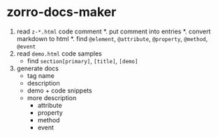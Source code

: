 # zorro-docs-maker

1. read `z-*.html` code comment
    *. put comment into entries
    *. convert markdown to html
    *. find `@element`, `@attribute`, `@property`, `@method`, `@event`
2. read `demo.html` code samples
    * find `section[primary]`, `[title]`, `[demo]`
3. generate docs
    * tag name
    * description
    * demo + code snippets
    * more description
        * attribute
        * property
        * method
        * event

